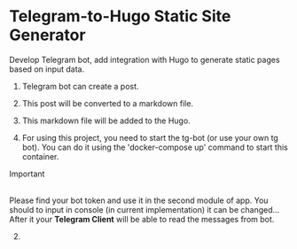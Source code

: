 # Telegram-to-Hugo Static Site Generator
Develop Telegram bot, add integration with Hugo to generate static pages based on input data.
1. Telegram bot can create a post.
2. This post will be converted to a markdown file.
3. This markdown file will be added to the Hugo.


1. For using this project, you need to start the tg-bot (or use your own tg bot). 
You can do it using the 'docker-compose up' command to start this container.
> [!IMPORTANT]
> <br>Please find your bot token and use it in the second module of app. 
> You should to input in console (in current implementation)
> it can be changed... <br>After it your <b>Telegram Client</b> will be able to read the messages from bot.
2. 